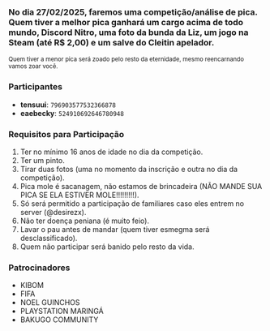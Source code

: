 ### No dia 27/02/2025, faremos uma competição/análise de pica. Quem tiver a melhor pica ganhará um cargo acima de todo mundo, Discord Nitro, uma foto da bunda da Liz, um jogo na Steam (até R$ 2,00) e um salve do Cleitin apelador.

<sub>Quem tiver a menor pica será zoado pelo resto da eternidade, mesmo reencarnando vamos zoar você.</sub>
<!--- Participantes --->

### Participantes
- **tensuui**: `796903577532366878`
- **eaebecky**: `524910692646780948`

<!--- /Participantes --->

<!--- Requisitos --->
### Requisitos para Participação
1. Ter no mínimo 16 anos de idade no dia da competição.
2. Ter um pinto.
3. Tirar duas fotos (uma no momento da inscrição e outra no dia da competição).
4. Pica mole é sacanagem, não estamos de brincadeira (NÃO MANDE SUA PICA SE ELA ESTIVER MOLE!!!!!!!!!).
5. Só será permitido a participação de familiares caso eles entrem no server (@desirezx).
6. Não ter doença peniana (é muito feio).
7. Lavar o pau antes de mandar (quem tiver esmegma será desclassificado).
8. Quem não participar será banido pelo resto da vida.
<!--- /Requisitos --->

<!--- Patrocinadores --->
### Patrocinadores
- KIBOM
- FIFA
- NOEL GUINCHOS
- PLAYSTATION MARINGÁ
- BAKUGO COMMUNITY
<!--- /Patrocinadores --->
